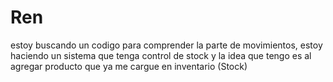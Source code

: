 # Ren
estoy buscando un codigo para comprender la parte de movimientos, estoy haciendo un sistema que tenga control de stock y la idea que tengo es al agregar producto que ya me cargue en inventario (Stock)
